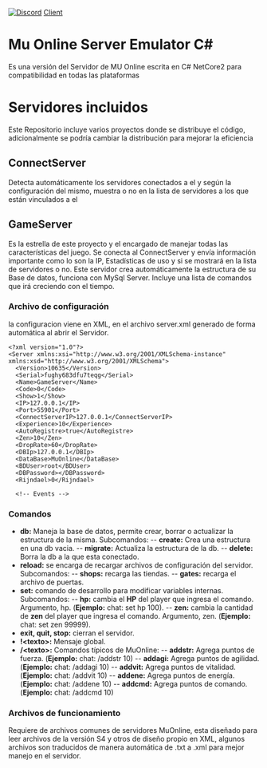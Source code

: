 ﻿[![Discord](https://img.shields.io/discord/591914197219016707.svg?label=&logo=discord&logoColor=ffffff&color=7389D8&labelColor=6A7EC2)](https://discord.gg/Yfwu8hQ)
[Client](https://github.com/Yomalex/IGCN-v9.5-MuServer-S9EP2/tree/master/zClient)

# Mu Online Server Emulator C#

Es una versión del Servidor de MU Online escrita en C# NetCore2 para compatibilidad en todas las plataformas


# Servidores incluidos

Este Repositorio incluye varios proyectos donde se distribuye el código, adicionalmente se podría cambiar la distribución para mejorar la eficiencia

## ConnectServer

Detecta automáticamente los servidores conectados a el y según la configuración del mismo, muestra o no en la lista de servidores a los que están vinculados a el

## GameServer

Es la estrella de este proyecto y el encargado de manejar todas las características del juego. Se conecta al ConnectServer y envía información importante como lo son la IP, Estadísticas de uso y si se mostrará en la lista de servidores o no.
Este servidor crea automáticamente la estructura de su Base de datos, funciona con MySql Server.
Incluye una lista de comandos que irá creciendo con el tiempo.
### Archivo de configuración
la configuracion viene en XML, en el archivo server.xml generado de forma automática al abrir el Servidor.

    <?xml version="1.0"?>
	<Server xmlns:xsi="http://www.w3.org/2001/XMLSchema-instance" xmlns:xsd="http://www.w3.org/2001/XMLSchema">
	  <Version>10635</Version>                              
	  <Serial>fughy683dfu7teqg</Serial>
	  <Name>GameServer</Name>
	  <Code>0</Code>
	  <Show>1</Show>
	  <IP>127.0.0.1</IP>
	  <Port>55901</Port>
	  <ConnectServerIP>127.0.0.1</ConnectServerIP>
	  <Experience>10</Experience>
	  <AutoRegistre>true</AutoRegistre>
	  <Zen>10</Zen>
	  <DropRate>60</DropRate>
	  <DBIp>127.0.0.1</DBIp>
	  <DataBase>MuOnline</DataBase>
	  <BDUser>root</BDUser>
	  <DBPassword></DBPassword>
	  <Rijndael>0</Rijndael>
      
      <!-- Events -->
  <Event name="Sphere" active="1" rate="15">
    <Condition item="7209" itemLevel="0" mobMinLevel="1" mobMaxLevel="1000" map="Kantru2" />
  </Event>
  <Event name="Kanturu" active="1" rate="5">
    <!--Gemstone-->
    <Condition item="7209" itemLevel="0" mobMinLevel="1" mobMaxLevel="1000" map="Kantru1" />
    <Condition item="7209" itemLevel="0" mobMinLevel="1" mobMaxLevel="1000" map="Kantru2" />
  </Event>
  <Event name="Special Item drop" active="1" rate="10">
    <!--DarkHorse Spirit-->
    <Condition item="6687" itemLevel="0" mobMinLevel="60" mobMaxLevel="150" map="InvalidMap" />
    <!--DarkRaven Spirit-->
    <Condition item="6687" itemLevel="1" mobMinLevel="60" mobMaxLevel="150" map="InvalidMap" />
    <!--Sing of lord-->
    <Condition item="7189" itemLevel="3" mobMinLevel="95" mobMaxLevel="150" map="InvalidMap" />
  </Event>
  <Event name="Kalima" active="1" rate="10">
    <Condition item="7197" itemLevel="1" mobMinLevel="25" mobMaxLevel="46" map="InvalidMap" />
    <Condition item="7197" itemLevel="2" mobMinLevel="47" mobMaxLevel="65" map="InvalidMap" />
    <Condition item="7197" itemLevel="3" mobMinLevel="66" mobMaxLevel="77" map="InvalidMap" />
    <Condition item="7197" itemLevel="4" mobMinLevel="78" mobMaxLevel="83" map="InvalidMap" />
    <Condition item="7197" itemLevel="5" mobMinLevel="84" mobMaxLevel="91" map="InvalidMap" />
    <Condition item="7197" itemLevel="6" mobMinLevel="92" mobMaxLevel="113" map="InvalidMap" />
    <Condition item="7197" itemLevel="7" mobMinLevel="114" mobMaxLevel="150" map="InvalidMap" />
  </Event>
  <Event name="BoxOfRibbon" active="1" rate="10">
    <Condition item="6176" itemLevel="0" mobMinLevel="12" mobMaxLevel="49" map="InvalidMap" />
    <Condition item="6177" itemLevel="0" mobMinLevel="50" mobMaxLevel="69" map="InvalidMap" />
    <Condition item="6178" itemLevel="0" mobMinLevel="70" mobMaxLevel="1000" map="InvalidMap" />
  </Event>
  <Event name="Medals" active="1" rate="10">
    <Condition item="7179" itemLevel="5" mobMinLevel="0" mobMaxLevel="1000" map="Dugeon" />
    <Condition item="7179" itemLevel="5" mobMinLevel="0" mobMaxLevel="1000" map="Davias" />
    <Condition item="7179" itemLevel="6" mobMinLevel="0" mobMaxLevel="1000" map="LostTower" />
    <Condition item="7179" itemLevel="6" mobMinLevel="0" mobMaxLevel="1000" map="Atlans" />
    <Condition item="7179" itemLevel="6" mobMinLevel="0" mobMaxLevel="1000" map="Tarkan" />
  </Event>
  <Event name="HeartOfLove" active="1" rate="10">
    <Condition item="7179" itemLevel="3" mobMinLevel="15" mobMaxLevel="1000" map="InvalidMap" />
  </Event>
  <Event name="EventChip" active="1" rate="10">
    <Condition item="7179" itemLevel="7" mobMinLevel="0" mobMaxLevel="1000" map="InvalidMap" />
  </Event>
  <Event name="FireCracker" active="1" rate="10">
    <Condition item="7179" itemLevel="2" mobMinLevel="17" mobMaxLevel="1000" map="InvalidMap" />
  </Event>
  <Event name="Heart" active="1" rate="10">
    <Condition item="7180" itemLevel="1" mobMinLevel="0" mobMaxLevel="1000" map="InvalidMap" />
  </Event>
  <Event name="StarOfXMas" active="1" rate="10">
    <Condition item="7179" itemLevel="1" mobMinLevel="0" mobMaxLevel="1000" map="Davias" />
    <Condition item="7179" itemLevel="1" mobMinLevel="0" mobMaxLevel="1000" map="Raklion" />
    <Condition item="7179" itemLevel="1" mobMinLevel="0" mobMaxLevel="1000" map="Selupan" />
  </Event>
  <Event name="Halloween" active="1" rate="10">
    <Condition item="7213" itemLevel="0" mobMinLevel="50" mobMaxLevel="1000" map="InvalidMap" />
  </Event>
	</Server>

### Comandos
 - **db:** Maneja la base de datos, permite crear, borrar o actualizar la estructura de la misma. Subcomandos:
 -- **create:** Crea una estructura en una db vacia.
 -- **migrate:** Actualiza la estructura de la db.
 -- **delete:** Borra la db a la que esta conectado.
 - **reload:** se encarga de recargar archivos de configuración del servidor. Subcomandos:
 -- **shops:** recarga las tiendas.
 -- **gates:** recarga el archivo de puertas.
 - **set:** comando de desarrollo para modificar variables internas. Subcomandos:
 -- **hp:** cambia el **HP** del player que ingresa el comando. Argumento, hp. (**Ejemplo:** chat: set hp 100).
 -- **zen:** cambia la cantidad de **zen** del player que ingresa el comando. Argumento, zen. (**Ejemplo:** chat: set zen 99999).
 - **exit, quit, stop:** cierran el servidor.
 - **!\<texto>:** Mensaje global.
 - **/\<texto>:** Comandos típicos de MuOnline:
 -- **addstr:** Agrega puntos de fuerza. (**Ejemplo:** chat: /addstr 10)
 -- **addagi:** Agrega puntos de agilidad. (**Ejemplo:** chat: /addagi 10)
 -- **addvit:** Agrega puntos de vitalidad. (**Ejemplo:** chat: /addvit 10)
 -- **addene:** Agrega puntos de energía. (**Ejemplo:** chat: /addene 10)
 -- **addcmd:** Agrega puntos de comando. (**Ejemplo:** chat: /addcmd 10)

### Archivos de funcionamiento

Requiere de archivos comunes de servidores MuOnline, esta diseñado para leer archivos de la versión S4 y otros de diseño propio en XML, algunos archivos son traducidos de manera automática de .txt a .xml para mejor manejo en el servidor.
